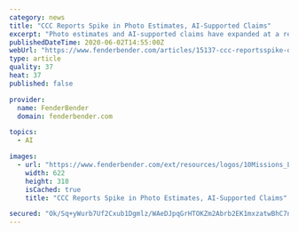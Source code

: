 ```yaml
---
category: news
title: "CCC Reports Spike in Photo Estimates, AI-Supported Claims"
excerpt: "Photo estimates and AI-supported claims have expanded at a record pace, exceeding double-digit growth since the start of the year, according to CCC Information Services data."
publishedDateTime: 2020-06-02T14:55:00Z
webUrl: "https://www.fenderbender.com/articles/15137-ccc-reportsspike-of-photo-estimates-ai-supported-claims"
type: article
quality: 37
heat: 37
published: false

provider:
  name: FenderBender
  domain: fenderbender.com

topics:
  - AI

images:
  - url: "https://www.fenderbender.com/ext/resources/logos/10Missions_Logo_White.png"
    width: 622
    height: 318
    isCached: true
    title: "CCC Reports Spike in Photo Estimates, AI-Supported Claims"

secured: "Ok/Sq+yWurb7Uf2Cxub1Dgmlz/WAeDJpqGrHTOKZm2Abrb2EK1mxzatwBhC7n+2NTMSeiZLI/rGZ5S8HQcKbkkPnTQarS36CUA6bZ1xkKiZVBKA9YEFOniZUkSrLzH7iSCbbYmRjHmz0PBf//wrSfskqmqgE1au8tOE6RbcCGXQQYp9XztwkCIVk9JOLevEfLglxrsoMFxQKLw8iwIbmmoVxS+aHf/4LXmGsEdV37IYF0MJgSS7fBNrmEeZPSW8yRCG8G24zHj+gjgYxphvlE0Q2NGxmlWlVs+Jtv9RZx1tzfxoyoQlaZ3j6YgsjBkTE;Sw6vAouWD/q77w5o9gfEgw=="
---
```


